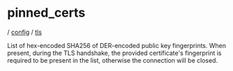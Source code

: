 # pinned_certs

/ [config](reference/server-config/index.md) / [tls](reference/server-config/config/tls/index.md) 

List of hex-encoded SHA256 of DER-encoded public key fingerprints. When present, during the TLS handshake, the
provided certificate's fingerprint is required to be present in the list, otherwise the connection will be
closed.

